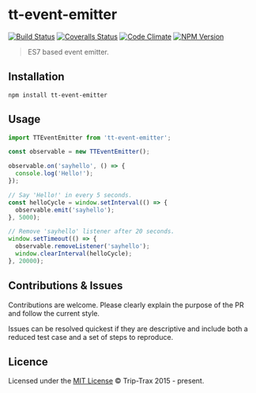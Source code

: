 # tt-event-emitter

[![Build Status](https://img.shields.io/travis/Trip-Trax/tt-event-emitter.svg?style=flat-square)](https://travis-ci.org/Trip-Trax/tt-event-emitter)
[![Coveralls Status](https://img.shields.io/coveralls/Trip-Trax/tt-event-emitter.svg?style=flat-square)](https://coveralls.io/r/Trip-Trax/tt-event-emitter)
[![Code Climate](https://codeclimate.com/github/Trip-Trax/tt-event-emitter/badges/gpa.svg)](https://codeclimate.com/github/Trip-Trax/tt-event-emitter)
[![NPM Version](https://badge.fury.io/js/tt-event-emitter.svg)](https://badge.fury.io/js/tt-event-emitter)

> ES7 based event emitter.

## Installation
```shell
npm install tt-event-emitter
```

## Usage
```javascript
import TTEventEmitter from 'tt-event-emitter';

const observable = new TTEventEmitter();

observable.on('sayhello', () => {
  console.log('Hello!');
});

// Say 'Hello!' in every 5 seconds.
const helloCycle = window.setInterval(() => {
  observable.emit('sayhello');
}, 5000);

// Remove 'sayhello' listener after 20 seconds.
window.setTimeout(() => {
  observable.removeListener('sayhello');
  window.clearInterval(helloCycle);
}, 20000);
```

## Contributions & Issues
Contributions are welcome. Please clearly explain the purpose of the PR and follow the current style.

Issues can be resolved quickest if they are descriptive and include both a reduced test case and a set of steps to reproduce.

## Licence
Licensed under the [MIT License](LICENSE) © Trip-Trax 2015 - present.
